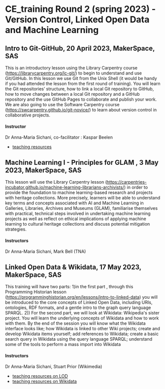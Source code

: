 
# CE_training Round 2 (spring 2023) - Version Control, Linked Open Data and Machine Learning

## Intro to Git-GitHub, 20 April 2023, MakerSpace, SAS
This is an introductory lesson using the Library Carpentry course (https://librarycarpentry.org/lc-git/) to begin to understand and use Git/GitHub. In this lesson we use Git from the Unix Shell (it would be handy if you had attended the lesson from the first round of training). You will learn the Git repositories’ structure, how to link a local Git repository to GitHub, how to move changes between a local Git repository and a GitHub repository and the use GitHub Pages to collaborate and publish your work. We are also going to use the Software Carpentry course (https://swcarpentry.github.io/git-novice/) to learn about version control in collaborative projects.

#### Instructor 
Dr Anna-Maria Sichani, co-facilitator : Kaspar Beelen

- <a href="https://github.com/congruence-engine/training/blob/main/resources/Intro_Git_GitHub.pdf">teaching resources</a>


## Machine Learning I - Principles for GLAM , 3 May 2023, MakerSpace, SAS
This lesson will use the Library Carpentry lesson (https://carpentries-incubator.github.io/machine-learning-librarians-archivists/) in order to provide the foundation to machine learning-based research and projects with heritage collections. More precisely, learners will be able to understand key terms and concepts associated with AI and Machine Learning in Galleries, Libraries, Archives and Museums (GLAM), familiarise themselves with practical, technical steps involved in undertaking machine learning projects as well as reflect on ethical implications of applying machine learning to cultural heritage collections and discuss potential mitigation strategies.

#### Instructors 
Dr Anna-Maria Sichani, Mark Bell (TNA)



## Linked Open Data & Wikidata, 17 May 2023, MakerSpace, SAS
This training will have two parts: 1)in the first part , through this Programming Historian lesson (https://programminghistorian.org/en/lessons/intro-to-linked-data) you will be introduced to the core concepts of Linked Open Data, including URIs, ontologies, RDF formats, and a gentle intro to the graph query language SPARQL. 2)) For the second part, we will look at Wikidata: Wikipedia's sister project.  You will learn the underlying concepts of Wikidata and how to work with them.
By the end of the session you will know what the Wikidata interface looks like; how Wikidata is linked to other Wiki projects; create and develop Wikidata items yourself; add references to Wikidata; create a basic search query in Wikidata using the query language SPARQL; understand some of the tools to perform a mass import into Wikidata


#### Instructors
Dr Anna-Maria Sichani, Stuart Prior (Wikimedia)

- <a href="https://github.com/congruence-engine/training/blob/main/resources/Intro_LOD.pdf">teaching resources on LOD </a>
- <a href="https://github.com/congruence-engine/training/blob/main/resources/Wikidatatraining.pdf">teaching resources on Wikidata</a>

